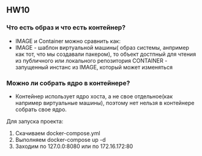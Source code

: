 ## HW10
### Что есть образ и что есть контейнер?
- IMAGE и Container   можно сравнить как:
- IMAGE - шаблон виртуальной машины( образ системы, анпример как тот, что мы создавали пакером), то объект достпный для чтения из публичного или локального репозитория
CONTAINER - запущенный инстанс из IMAGE, который может изменяться
### Можно ли собрать ядро в контейнере?
- Контейнер использует ядро хоста, а не свое  отдельное(как например виртуальные машины), поэтому нет нельзя в контейнере собрать свое ядро.

Для запуска проекта:
1. Скачиваем docker-compose.yml
2. Выполняем docker-compose up -d
3. Заходим по 127.0.0:8080 или по 172.16.172:80

